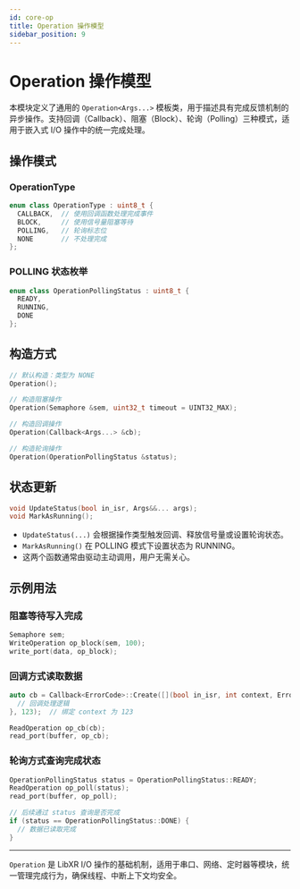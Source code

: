 ```yaml
---
id: core-op
title: Operation 操作模型
sidebar_position: 9
---
```


# Operation 操作模型

本模块定义了通用的 `Operation<Args...>` 模板类，用于描述具有完成反馈机制的异步操作。支持回调（Callback）、阻塞（Block）、轮询（Polling）三种模式，适用于嵌入式 I/O 操作中的统一完成处理。

## 操作模式

### OperationType

```cpp
enum class OperationType : uint8_t {
  CALLBACK,  // 使用回调函数处理完成事件
  BLOCK,     // 使用信号量阻塞等待
  POLLING,   // 轮询标志位
  NONE       // 不处理完成
};
```

### POLLING 状态枚举

```cpp
enum class OperationPollingStatus : uint8_t {
  READY,
  RUNNING,
  DONE
};
```

## 构造方式

```cpp
// 默认构造：类型为 NONE
Operation();

// 构造阻塞操作
Operation(Semaphore &sem, uint32_t timeout = UINT32_MAX);

// 构造回调操作
Operation(Callback<Args...> &cb);

// 构造轮询操作
Operation(OperationPollingStatus &status);
```

## 状态更新

```cpp
void UpdateStatus(bool in_isr, Args&&... args);
void MarkAsRunning();
```

- `UpdateStatus(...)` 会根据操作类型触发回调、释放信号量或设置轮询状态。
- `MarkAsRunning()` 在 POLLING 模式下设置状态为 RUNNING。
- 这两个函数通常由驱动主动调用，用户无需关心。

## 示例用法

### 阻塞等待写入完成

```cpp
Semaphore sem;
WriteOperation op_block(sem, 100);
write_port(data, op_block);
```

### 回调方式读取数据

```cpp
auto cb = Callback<ErrorCode>::Create([](bool in_isr, int context, ErrorCode ec) {
  // 回调处理逻辑
}, 123);  // 绑定 context 为 123

ReadOperation op_cb(cb);
read_port(buffer, op_cb);
```

### 轮询方式查询完成状态

```cpp
OperationPollingStatus status = OperationPollingStatus::READY;
ReadOperation op_poll(status);
read_port(buffer, op_poll);

// 后续通过 status 查询是否完成
if (status == OperationPollingStatus::DONE) {
  // 数据已读取完成
}
```

---

`Operation` 是 LibXR I/O 操作的基础机制，适用于串口、网络、定时器等模块，统一管理完成行为，确保线程、中断上下文均安全。
